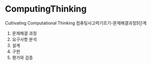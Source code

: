 # ComputingThinking
Cultivating Computational Thinking
컴퓨팅사고력기르기-문제해결과정5단계

1. 문제해결 과정
2. 요구사항 분석
3. 설계
4. 구현
5. 평가와 검증
